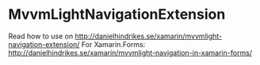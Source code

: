 # MvvmLightNavigationExtension

Read how to use on http://danielhindrikes.se/xamarin/mvvmlight-navigation-extension/
For Xamarin.Forms: http://danielhindrikes.se/xamarin/mvvmlight-navigation-in-xamarin-forms/
